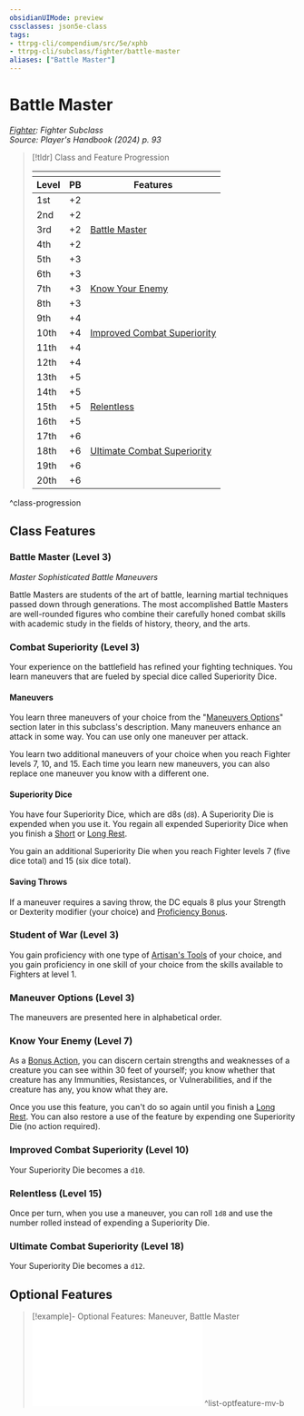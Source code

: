 ```yaml
---
obsidianUIMode: preview
cssclasses: json5e-class
tags:
- ttrpg-cli/compendium/src/5e/xphb
- ttrpg-cli/subclass/fighter/battle-master
aliases: ["Battle Master"]
---
```

# Battle Master
*[Fighter](./fighter-xphb.md): Fighter Subclass*  
*Source: Player's Handbook (2024) p. 93*  

> [!tldr] Class and Feature Progression
> 
> <table class="class-progression">
> <thead>
> <tr><th colspan='3'></th></tr>
> <tr class="class-progression"><th class"level">Level</th><th class"pb">PB</th><th class"feature">Features</th></tr>
> </thead><tbody>
> <tr class="class-progression"><td class"level">1st</td><td class"pb">+2</td><td class"feature"></td></tr>
> <tr class="class-progression"><td class"level">2nd</td><td class"pb">+2</td><td class"feature"></td></tr>
> <tr class="class-progression"><td class"level">3rd</td><td class"pb">+2</td><td class"feature"><a href='#Battle Master (Level 3)' class='internal-link'>Battle Master</a></td></tr>
> <tr class="class-progression"><td class"level">4th</td><td class"pb">+2</td><td class"feature"></td></tr>
> <tr class="class-progression"><td class"level">5th</td><td class"pb">+3</td><td class"feature"></td></tr>
> <tr class="class-progression"><td class"level">6th</td><td class"pb">+3</td><td class"feature"></td></tr>
> <tr class="class-progression"><td class"level">7th</td><td class"pb">+3</td><td class"feature"><a href='#Know Your Enemy (Level 7)' class='internal-link'>Know Your Enemy</a></td></tr>
> <tr class="class-progression"><td class"level">8th</td><td class"pb">+3</td><td class"feature"></td></tr>
> <tr class="class-progression"><td class"level">9th</td><td class"pb">+4</td><td class"feature"></td></tr>
> <tr class="class-progression"><td class"level">10th</td><td class"pb">+4</td><td class"feature"><a href='#Improved Combat Superiority (Level 10)' class='internal-link'>Improved Combat Superiority</a></td></tr>
> <tr class="class-progression"><td class"level">11th</td><td class"pb">+4</td><td class"feature"></td></tr>
> <tr class="class-progression"><td class"level">12th</td><td class"pb">+4</td><td class"feature"></td></tr>
> <tr class="class-progression"><td class"level">13th</td><td class"pb">+5</td><td class"feature"></td></tr>
> <tr class="class-progression"><td class"level">14th</td><td class"pb">+5</td><td class"feature"></td></tr>
> <tr class="class-progression"><td class"level">15th</td><td class"pb">+5</td><td class"feature"><a href='#Relentless (Level 15)' class='internal-link'>Relentless</a></td></tr>
> <tr class="class-progression"><td class"level">16th</td><td class"pb">+5</td><td class"feature"></td></tr>
> <tr class="class-progression"><td class"level">17th</td><td class"pb">+6</td><td class"feature"></td></tr>
> <tr class="class-progression"><td class"level">18th</td><td class"pb">+6</td><td class"feature"><a href='#Ultimate Combat Superiority (Level 18)' class='internal-link'>Ultimate Combat Superiority</a></td></tr>
> <tr class="class-progression"><td class"level">19th</td><td class"pb">+6</td><td class"feature"></td></tr>
> <tr class="class-progression"><td class"level">20th</td><td class"pb">+6</td><td class"feature"></td></tr>
> </tbody></table>

^class-progression


## Class Features

### Battle Master (Level 3)

*Master Sophisticated Battle Maneuvers*

Battle Masters are students of the art of battle, learning martial techniques passed down through generations. The most accomplished Battle Masters are well-rounded figures who combine their carefully honed combat skills with academic study in the fields of history, theory, and the arts.

### Combat Superiority (Level 3)

Your experience on the battlefield has refined your fighting techniques. You learn maneuvers that are fueled by special dice called Superiority Dice.

#### Maneuvers

You learn three maneuvers of your choice from the "[Maneuvers Options](2-Mechanics/CLI/lists/list-optfeaturetype-mv-b.md)" section later in this subclass's description. Many maneuvers enhance an attack in some way. You can use only one maneuver per attack.

You learn two additional maneuvers of your choice when you reach Fighter levels 7, 10, and 15. Each time you learn new maneuvers, you can also replace one maneuver you know with a different one.

#### Superiority Dice

You have four Superiority Dice, which are d8s (`d8`). A Superiority Die is expended when you use it. You regain all expended Superiority Dice when you finish a [Short](2-Mechanics/CLI/rules/variant-rules/short-rest-xphb.md) or [Long Rest](2-Mechanics/CLI/rules/variant-rules/long-rest-xphb.md).

You gain an additional Superiority Die when you reach Fighter levels 7 (five dice total) and 15 (six dice total).

#### Saving Throws

If a maneuver requires a saving throw, the DC equals 8 plus your Strength or Dexterity modifier (your choice) and [Proficiency Bonus](2-Mechanics/CLI/rules/variant-rules/proficiency-xphb.md).

### Student of War (Level 3)

You gain proficiency with one type of [Artisan's Tools](2-Mechanics/CLI/items/artisans-tools-xphb.md) of your choice, and you gain proficiency in one skill of your choice from the skills available to Fighters at level 1.

### Maneuver Options (Level 3)

The maneuvers are presented here in alphabetical order.

### Know Your Enemy (Level 7)

As a [Bonus Action](2-Mechanics/CLI/rules/variant-rules/bonus-action-xphb.md), you can discern certain strengths and weaknesses of a creature you can see within 30 feet of yourself; you know whether that creature has any Immunities, Resistances, or Vulnerabilities, and if the creature has any, you know what they are.

Once you use this feature, you can't do so again until you finish a [Long Rest](2-Mechanics/CLI/rules/variant-rules/long-rest-xphb.md). You can also restore a use of the feature by expending one Superiority Die (no action required).

### Improved Combat Superiority (Level 10)

Your Superiority Die becomes a `d10`.

### Relentless (Level 15)

Once per turn, when you use a maneuver, you can roll `1d8` and use the number rolled instead of expending a Superiority Die.

### Ultimate Combat Superiority (Level 18)

Your Superiority Die becomes a `d12`.

## Optional Features

> [!example]- Optional Features: Maneuver, Battle Master
> ![Maneuver, Battle Master](2-Mechanics/CLI/lists/list-optfeaturetype-mv-b.md#Maneuver,%20Battle%20Master)
^list-optfeature-mv-b